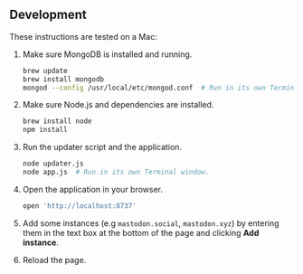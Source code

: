 Development
-----------

These instructions are tested on a Mac:

1. Make sure MongoDB is installed and running.
   ```sh
   brew update
   brew install mongodb
   mongod --config /usr/local/etc/mongod.conf  # Run in its own Terminal window.
   ```

2. Make sure Node.js and dependencies are installed.
   ```sh
   brew install node
   npm install
   ```

3. Run the updater script and the application.
   ```sh
   node updater.js
   node app.js  # Run in its own Terminal window.
   ```

4. Open the application in your browser.
   ```sh
   open 'http://localhost:8737'
   ```

5. Add some instances (e.g `mastodon.social`, `mastodon.xyz`) by entering them in the text box at the bottom of the page and clicking **Add instance**.

6. Reload the page.
